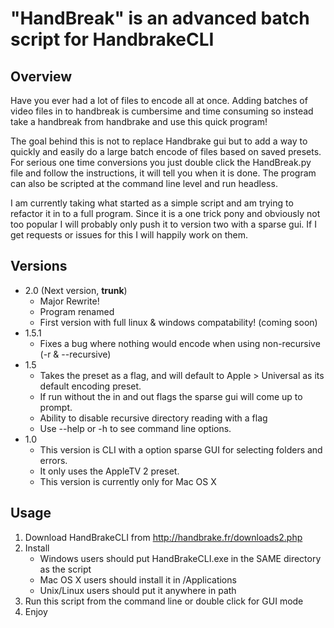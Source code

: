 # "HandBreak" is an advanced batch script for HandbrakeCLI
## Overview
Have you ever had a lot of files to encode all at once. Adding batches of video files in to handbreak is cumbersime and time consuming so instead take a handbreak from handbrake and use this quick program!

The goal behind this is not to replace Handbrake gui but to add a way to quickly and easily do a large batch encode of files based on saved presets. For serious one time conversions you just double click the HandBreak.py file and follow the instructions, it will tell you when it is done. The program can also be scripted at the command line level and run headless.

I am currently taking what started as a simple script and am trying to refactor it in to a full program. Since it is a one trick pony and obviously not too popular I will probably only push it to version two with a sparse gui. If I get requests or issues for this I will happily work on them.

## Versions
* 2.0 (Next version, **trunk**)
    * Major Rewrite!
    * Program renamed
    * First version with full linux & windows compatability! (coming soon)
* 1.5.1
    * Fixes a bug where nothing would encode when using non-recursive (-r & --recursive)
* 1.5
    * Takes the preset as a flag, and will default to Apple > Universal as its default encoding preset.
    * If run without the in and out flags the sparse gui will come up to prompt.
    * Ability to disable recursive directory reading with a flag
    * Use --help or -h to see command line options.
* 1.0
    * This version is CLI with a option sparse GUI for selecting folders and errors.
    * It only uses the AppleTV 2 preset.
    * This version is currently only for Mac OS X

## Usage
1. Download HandBrakeCLI from http://handbrake.fr/downloads2.php
2. Install
    * Windows users should put HandBrakeCLI.exe in the SAME directory as the script
    * Mac OS X users should install it in /Applications
    * Unix/Linux users should put it anywhere in path
2. Run this script from the command line or double click for GUI mode
3. Enjoy